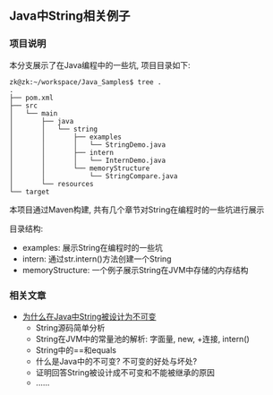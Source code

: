 ## Java中String相关例子

### 项目说明

本分支展示了在Java编程中的一些坑, 项目目录如下:

```
zk@zk:~/workspace/Java_Samples$ tree .
.
├── pom.xml
├── src
│   └── main
│       ├── java
│       │   └── string
│       │       ├── examples
│       │       │   └── StringDemo.java
│       │       ├── intern
│       │       │   └── InternDemo.java
│       │       └── memoryStructure
│       │           └── StringCompare.java
│       └── resources
└── target
```

本项目通过Maven构建, 共有几个章节对String在编程时的一些坑进行展示

目录结构:

-   examples: 展示String在编程时的一些坑
-   intern: 通过str.intern()方法创建一个String
-   memoryStructure: 一个例子展示String在JVM中存储的内存结构

### 相关文章

-   [为什么在Java中String被设计为不可变](https://jasonkayzk.github.io/2019/10/01/为什么在Java中String被设计为不可变/)
    -   String源码简单分析
    -   String在JVM中的常量池的解析: 字面量, new, +连接, intern()
    -   String中的==和equals
    -   什么是Java中的不可变? 不可变的好处与坏处?
    -   证明回答String被设计成不可变和不能被继承的原因
    -   ......

